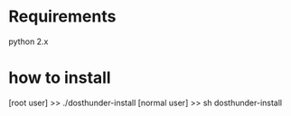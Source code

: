 # Requirements
python 2.x

# how to install
[root user] >> ./dosthunder-install
[normal user] >> sh dosthunder-install
